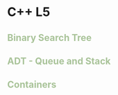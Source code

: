 # C++ L5

## <span style="color: #A9C399;">**Binary Search Tree**</span>

## <span style="color: #A9C399;">**ADT - Queue and Stack**</span>

## <span style="color: #A9C399;">**Containers**</span>

